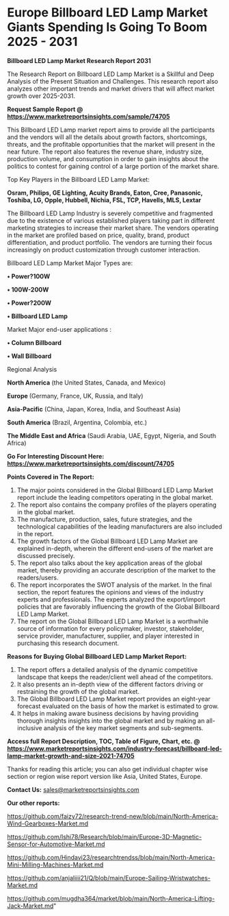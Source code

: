 # Europe Billboard LED Lamp Market Giants Spending Is Going To Boom 2025 - 2031

<strong>Billboard LED Lamp Market Research Report 2031</strong>

The Research Report on Billboard LED Lamp Market is a Skillful and Deep Analysis of the Present Situation and Challenges. This research report also analyzes other important trends and market drivers that will affect market growth over 2025-2031.

<strong>Request Sample Report @ <a href=https://www.marketreportsinsights.com/sample/74705>https://www.marketreportsinsights.com/sample/74705</a></strong>

This Billboard LED Lamp market report aims to provide all the participants and the vendors will all the details about growth factors, shortcomings, threats, and the profitable opportunities that the market will present in the near future. The report also features the revenue share, industry size, production volume, and consumption in order to gain insights about the politics to contest for gaining control of a large portion of the market share.

Top Key Players in the Billboard LED Lamp Market:

<strong>Osram, Philips, GE Lighting, Acuity Brands, Eaton, Cree, Panasonic, Toshiba, LG, Opple, Hubbell, Nichia, FSL, TCP, Havells, MLS, Lextar</strong>

The Billboard LED Lamp Industry is severely competitive and fragmented due to the existence of various established players taking part in different marketing strategies to increase their market share. The vendors operating in the market are profiled based on price, quality, brand, product differentiation, and product portfolio. The vendors are turning their focus increasingly on product customization through customer interaction.

Billboard LED Lamp Market Major Types are:

<strong>• Power?100W

• 100W-200W

• Power?200W

• Billboard LED Lamp</strong>

Market Major end-user applications :

<strong>• Column Billboard

• Wall Billboard</strong>

Regional Analysis

</u><strong><b>North America</b></strong> (the United States, Canada, and Mexico)

<strong><b>Europe </b></strong>(Germany, France, UK, Russia, and Italy)

<strong><b>Asia-Pacific</b></strong> (China, Japan, Korea, India, and Southeast Asia)

<strong><b>South America</b></strong> (Brazil, Argentina, Colombia, etc.)

<strong><b>The Middle East and Africa</b></strong> (Saudi Arabia, UAE, Egypt, Nigeria, and South Africa)

<strong>Go For Interesting Discount Here: <a href=https://www.marketreportsinsights.com/discount/74705>https://www.marketreportsinsights.com/discount/74705</a></strong>

<strong>Points Covered in The Report:</strong>
<ol>
  <li>The major points considered in the Global Billboard LED Lamp Market report include the leading competitors operating in the global market.</li>
  <li>The report also contains the company profiles of the players operating in the global market.</li>
  <li>The manufacture, production, sales, future strategies, and the technological capabilities of the leading manufacturers are also included in the report.</li>
  <li>The growth factors of the Global Billboard LED Lamp Market are explained in-depth, wherein the different end-users of the market are discussed precisely.</li>
  <li>The report also talks about the key application areas of the global market, thereby providing an accurate description of the market to the readers/users.</li>
  <li>The report incorporates the SWOT analysis of the market. In the final section, the report features the opinions and views of the industry experts and professionals. The experts analyzed the export/import policies that are favorably influencing the growth of the Global Billboard LED Lamp Market.</li>
  <li>The report on the Global Billboard LED Lamp Market is a worthwhile source of information for every policymaker, investor, stakeholder, service provider, manufacturer, supplier, and player interested in purchasing this research document.</li>
</ol>
<strong>Reasons for Buying Global Billboard LED Lamp Market Report:</strong>

<ol>
  <li>The report offers a detailed analysis of the dynamic competitive landscape that keeps the reader/client well ahead of the competitors.</li>
  <li>It also presents an in-depth view of the different factors driving or restraining the growth of the global market.</li>
  <li>The Global Billboard LED Lamp Market report provides an eight-year forecast evaluated on the basis of how the market is estimated to grow.</li>
  <li>It helps in making aware business decisions by having providing thorough insights insights into the global market and by making an all-inclusive analysis of the key market segments and sub-segments.</li>
</ol>
<strong>Access full Report Description, TOC, Table of Figure, Chart, etc. @ <a href=https://www.marketreportsinsights.com/industry-forecast/billboard-led-lamp-market-growth-and-size-2021-74705>https://www.marketreportsinsights.com/industry-forecast/billboard-led-lamp-market-growth-and-size-2021-74705</a></strong>


Thanks for reading this article; you can also get individual chapter wise section or region wise report version like Asia, United States, Europe.

<strong>Contact Us:</strong>
sales@marketreportsinsights.com

<strong>Our other reports:</strong>

<a href=https://github.com/faizy72/research-trend-new/blob/main/North-America-Wind-Gearboxes-Market.md>https://github.com/faizy72/research-trend-new/blob/main/North-America-Wind-Gearboxes-Market.md</a>

<a href=https://github.com/Ishi78/Research/blob/main/Europe-3D-Magnetic-Sensor-for-Automotive-Market.md>https://github.com/Ishi78/Research/blob/main/Europe-3D-Magnetic-Sensor-for-Automotive-Market.md</a>

<a href=https://github.com/Hindavi23/researchtrendss/blob/main/North-America-Mini-Milling-Machines-Market.md>https://github.com/Hindavi23/researchtrendss/blob/main/North-America-Mini-Milling-Machines-Market.md</a>

<a href=https://github.com/anjaliiii21/Q/blob/main/Europe-Sailing-Wristwatches-Market.md>https://github.com/anjaliiii21/Q/blob/main/Europe-Sailing-Wristwatches-Market.md</a>

<a href=https://github.com/mugdha364/market/blob/main/North-America-Lifting-Jack-Market.md>https://github.com/mugdha364/market/blob/main/North-America-Lifting-Jack-Market.md</a>"
